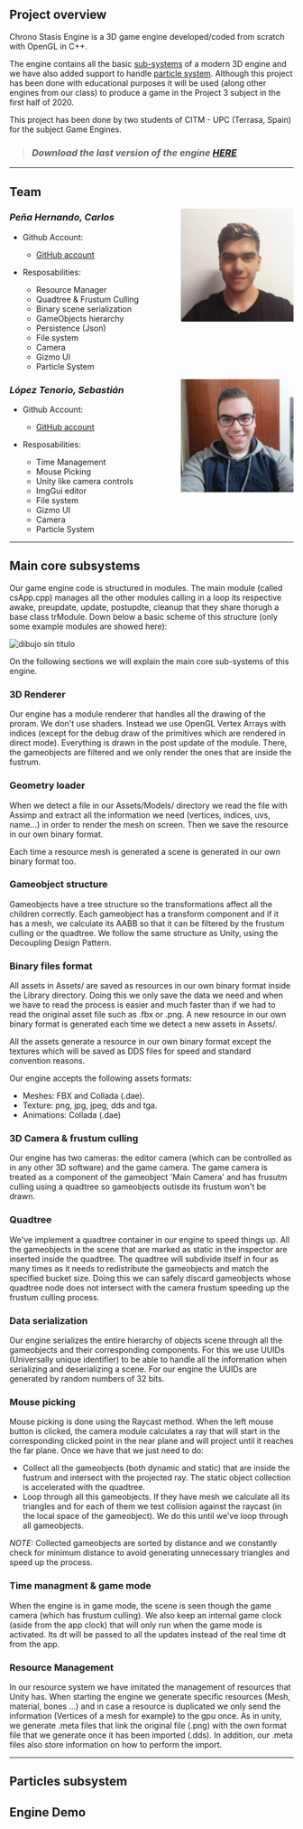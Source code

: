 ﻿
## **Project overview** 

Chrono Stasis Engine is a 3D game engine developed/coded from scratch with OpenGL in C++.

The engine contains all the basic [sub-systems]() of a modern 3D engine and we have also added support to handle [particle system](). Although this project has been done with educational purposes it will be used (along other engines from our class) to produce a game in the Project 3 subject in the first half of 2020.

This project has been done by two students of CITM - UPC (Terrasa, Spain) for the subject Game Engines.

> ### *Download the last version of the engine [HERE]()*

***

## **Team**


<a href="url"><img src="https://github.com/ChronoByte/Chrono-Stasis-Engine/blob/master/docs/foto_carlos.jpg" align="right" height="200" width="200">
</a> 

### _Peña Hernando, Carlos_

* Github Account:
   * [GitHub account]()
   
 * Resposabilities:  
    * Resource Manager
    * Quadtree & Frustum Culling
    * Binary scene serialization
    * GameObjects hierarchy
    * Persistence (Json)
    * File system
    * Camera
    * Gizmo UI
    * Particle System




<a href="url"><img src="https://github.com/ChronoByte/Chrono-Stasis-Engine/blob/master/docs/foto_sebas.JPG" align="right" height="200" width="200" ></a>

### _López Tenorio, Sebastián_

* Github Account:
   * [GitHub account]()
  
* Resposabilities: 
    * Time Management
    * Mouse Picking
    * Unity like camera controls
    * ImgGui editor
    * File system
    * Gizmo UI
    * Camera
    * Particle System
    
***

## **Main core subsystems**

Our game engine code is structured in modules. The main module (called csApp.cpp) manages all the other modules calling in a loop its respective awake, preupdate, update, postupdte, cleanup that they share thorugh a base class trModule. Down below a basic scheme of this structure (only some example modules are showed here):

![dibujo sin titulo](https://user-images.githubusercontent.com/25589509/50381846-84d3ac00-0691-11e9-8390-3f2fc765b614.png)

On the following sections we will explain the main core sub-systems of this engine.

### 3D Renderer

Our engine has a module renderer that handles all the drawing of the proram. We don't use shaders. Instead we use OpenGL Vertex Arrays with indices (except for the debug draw of the primitives which are rendered in direct mode). Everything is drawn in the post update of the module. There, the gameobjects are filtered and we only render the ones that are inside the fustrum. 

### Geometry loader

When we detect a file in our Assets/Models/ directory we read the file with Assimp and extract all the information we need (vertices, indices, uvs, name...) in order to render the mesh on screen. Then we save the resource in our own binary format.

Each time a resource mesh is generated a scene is generated in our own binary format too.

### Gameobject structure

Gameobjects have a tree structure so the transformations affect all the children correctly. Each gameobject has a transform component and if it has a mesh, we calculate its AABB so that it can be filtered by the frustum culling or the quadtree. We follow the same structure as Unity, using the Decoupling Design Pattern.

### Binary files format

All assets in Assets/ are saved as resources in our own binary format inside the Library directory. Doing this we only save the data we need and when we have to read the process is easier and much faster than if we had to read the original asset file such as .fbx or .png. A new resource in our own binary format is generated each time we detect a new assets in Assets/.

All the assets generate a resource in our own binary format except the textures which will be saved as DDS files for speed and standard convention reasons.

Our engine accepts the following assets formats:
* Meshes: FBX and Collada (.dae).
* Texture: png, jpg, jpeg, dds and tga.
* Animations: Collada (.dae)

### 3D Camera & frustum culling

Our engine has two cameras: the editor camera (which can be controlled as in any other 3D software) and the game camera. The game camera is treated as a component of the gameobject 'Main Camera' and has frusutm culling using a quadtree so gameobjects outisde its frustum won't be drawn. 

### Quadtree

We've implement a quadtree container in our engine to speed things up. All the gameobjects in the scene that are marked as static in the inspector are inserted inside the quadtree. The quadtree will subdivide itself in four as many times as it needs to redistribute the gameobjects and match the specified bucket size. Doing this we can safely discard gameobjects whose quadtree node does not intersect with the camera frustum speeding up the frustum culling process.

### Data serialization

Our engine serializes the entire hierarchy of objects scene through all the gameobjects and their corresponding components. For this we use UUIDs (Universally unique identifier) to be able to handle all the information when serializing and deserializing a scene. For our engine the UUIDs are generated by random numbers of 32 bits.

### Mouse picking

Mouse picking is done using the Raycast method. When the left mouse button is clicked, the camera module calculates a ray that will start in the corresponding clicked point in the near plane and will project until it reaches the far plane. Once we have that we just need to do:

- Collect all the gameobjects (both dynamic and static) that are inside the fustrum and intersect with the projected ray. The static object collection is accelerated with the quadtree.
- Loop through all this gameobjects. If they have mesh we calculate all its triangles and for each of them we test collision against the raycast (in the local space of the gameobject). We do this until we've loop through all gameobjects.

_NOTE:_ Collected gameobjects are sorted by distance and we constantly check for minimum distance to avoid generating unnecessary triangles and speed up the process.

### Time managment & game mode

When the engine is in game mode, the scene is seen though the game camera (which has frustum culling). We also keep an internal game clock (aside from the app clock) that will only run when the game mode is activated. Its dt will be passed to all the updates instead of the real time dt from the app.

### Resource Management

In our resource system we have imitated the management of resources that Unity has. When starting the engine we generate specific resources (Mesh, material, bones ...) and in case a resource is duplicated we only send the information (Vertices of a mesh for example) to the gpu once. As in unity, we generate .meta files that link the original file (.png) with the own format file that we generate once it has been imported (.dds). In addition, our .meta files also store information on how to perform the import.

***

## **Particles subsystem**


## **Engine Demo**

<iframe width="1280" height="720" src="" frameborder="0" allow="accelerometer; autoplay; encrypted-media; gyroscope; picture-in-picture" allowfullscreen></iframe>

***

## **Installation instructions**

Download the zip file and unzip it. Open the folder, execute the .exe and enjoy!

_IMPORTANT: do not modify, change or add any folder or file as you might not be able to execute the game._

***

## **Notes on performance**

There are three main known cases where the overall perfomance might decrease significantly:


***

## **Controls**

~~~~~~~~~~~~~~~
Controls

- Select object: Left click

Gizmos

- W/E/R: Change gizmo to Translate, Rotation and Scale

Assets controls

- Load scene: Double left clic

Camera

- Free look around: Right Click Mouse Button
- Orbit around object: LALT + Left Click Mouse Button
- Zoom in/out Mouse wheel
- Pan: Middle mouse button
- Duplicate movement speeed: Hold Shift key
- Focus camera on object: F key

~~~~~~~~~~~~~~~

***

## **Tools used**

* IDE: Microsoft Visual Studio 2017
* Language: C++
* Containers: STL
* Input and audio: SDL 2.0.8
* Graphics: OpenGL
* Math: MathGeoLib 1.5
* Random Number Generator: PCG 0.9 (Minimal C Edition)
* GUI: Deat ImGui 1.65
* 3D Model / Animation importer: Assimp 1.4.0
* Image loader: Developer's Image Library (DevIL) 1.8.0
* Data persistance: JSON parser - Parson 2017
* Profiler: Brofiler 1.1.2
* Memory manager: mmgr
* File system: PHYSFS 3.0.1
* Code repository: GitHub
* Others: Adobe Photoshop CS6 / MS Paint / Aseprite


***

## **License**

~~~~~~~~~~~~~~~

MIT License

Copyright (c) 2018

Permission is hereby granted, free of charge, to any person obtaining a copy
of this software and associated documentation files (the "Software"), to deal
in the Software without restriction, including without limitation the rights
to use, copy, modify, merge, publish, distribute, sublicense, and/or sell
copies of the Software, and to permit persons to whom the Software is
furnished to do so, subject to the following conditions:

The above copyright notice and this permission notice shall be included in all
copies or substantial portions of the Software.

THE SOFTWARE IS PROVIDED "AS IS", WITHOUT WARRANTY OF ANY KIND, EXPRESS OR
IMPLIED, INCLUDING BUT NOT LIMITED TO THE WARRANTIES OF MERCHANTABILITY,
FITNESS FOR A PARTICULAR PURPOSE AND NONINFRINGEMENT. IN NO EVENT SHALL THE
AUTHORS OR COPYRIGHT HOLDERS BE LIABLE FOR ANY CLAIM, DAMAGES OR OTHER
LIABILITY, WHETHER IN AN ACTION OF CONTRACT, TORT OR OTHERWISE, ARISING FROM,
OUT OF OR IN CONNECTION WITH THE SOFTWARE OR THE USE OR OTHER DEALINGS IN THE
SOFTWARE.

~~~~~~~~~~~~~~~
